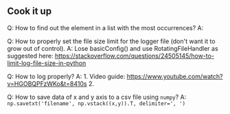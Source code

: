 ## Cook it up

Q: How to find out the element in a list with the most occurrences?
A:

Q: How to properly set the file size limit for the logger file (don't want it to grow out of control).
A: Lose basicConfig() and use RotatingFileHandler as suggested here: https://stackoverflow.com/questions/24505145/how-to-limit-log-file-size-in-python

Q: How to log properly?
A: 1. Video guide: https://www.youtube.com/watch?v=HGOBQPFzWKo&t=8410s 2.

Q: How to save data of x and y axis to a csv file using `numpy`?
A: `np.savetxt('filename', np.vstack((x,y)).T, delimiter=', ')`

